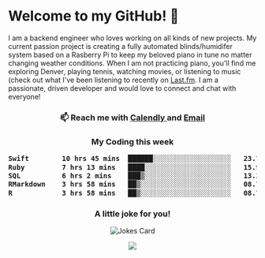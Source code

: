 <h1> Welcome to my GitHub! 👋 </h1>


  I am a backend engineer who loves working on all kinds of new projects. My current passion project is creating a fully automated blinds/humidifer system based on a Rasberry Pi to keep my beloved piano in tune no matter changing weather conditions. When I am not practicing piano, you'll find me exploring Denver, playing tennis, watching movies, or listening to music (check out what I've been listening to recently on [Last.fm](https://www.last.fm/user/mballa000). I am a passionate, driven developer and would love to connect and chat with everyone!

<h3 align = "center"> 📫 Reach me with <a href = "https://calendly.com/msbrandt00/30min"> Calendly </a> and <a href="mailto:msbrandt00@gmail.com">Email</a> 
 </h3>


 
<div align = "center"
[![Anurag's GitHub stats](https://github-readme-stats.vercel.app/api?username=mbrandt00)](https://github.com/anuraghazra/github-readme-stats)
          </div>
<h3 align="center">
  My Coding this week
<!--START_SECTION:waka-->

```txt
Swift        10 hrs 45 mins  ██████░░░░░░░░░░░░░░░░░░░   23.72 %
Ruby         7 hrs 13 mins   ████░░░░░░░░░░░░░░░░░░░░░   15.92 %
SQL          6 hrs 2 mins    ███▒░░░░░░░░░░░░░░░░░░░░░   13.31 %
RMarkdown    3 hrs 58 mins   ██▒░░░░░░░░░░░░░░░░░░░░░░   08.78 %
R            3 hrs 58 mins   ██▒░░░░░░░░░░░░░░░░░░░░░░   08.76 %
```

<!--END_SECTION:waka-->

### A little joke for you!

![Jokes Card](https://readme-jokes.vercel.app/api?hideBorder)

<a href="https://www.linkedin.com/in/mbrandt00/"><img src="https://img.shields.io/badge/linkedin-%230077B5.svg?&style=for-the-badge&logo=linkedin&logoColor=white" /></a>
